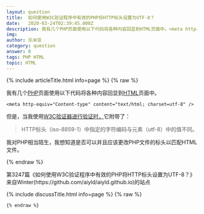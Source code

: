 ```yaml
---
layout: question
title:  如何使用W3C验证程序中有效的PHP将HTTP标头设置为UTF-8？
date:   2020-03-24T02:39:45.000Z
description: 我有几个PHP页面使用以下代码将各种内容回显到HTML页面中。<meta http-equiv="Content-type" content="tex...
img: 
author: 乐米亚
category: question
answer: 0
tags: PHP HTML
topic: HTML
---
```

<div class="article-root">
  <div class="article">
    {% include articleTitle.html info=page %}
    {% raw %}
    <div class="article-content"><p><font style="vertical-align: inherit;"><font style="vertical-align: inherit;">我有几个</font></font><a href="http://en.wikipedia.org/wiki/PHP" rel="noreferrer"><font style="vertical-align: inherit;"><font style="vertical-align: inherit;">PHP</font></font></a><font style="vertical-align: inherit;"><font style="vertical-align: inherit;">页面</font><font style="vertical-align: inherit;">使用以下代码</font><font style="vertical-align: inherit;">将各种内容回显到</font></font><a href="http://en.wikipedia.org/wiki/HTML" rel="noreferrer"><font style="vertical-align: inherit;"><font style="vertical-align: inherit;">HTML</font></font></a><font style="vertical-align: inherit;"><font style="vertical-align: inherit;">页面中。</font></font></p>

<pre><code>&lt;meta http-equiv="Content-type" content="text/html; charset=utf-8" /&gt;
</code></pre>

<p><font style="vertical-align: inherit;"><font style="vertical-align: inherit;">但是，当我使用</font></font><a href="https://en.wikipedia.org/wiki/W3C_Markup_Validation_Service" rel="noreferrer"><font style="vertical-align: inherit;"><font style="vertical-align: inherit;">W3C验证器进行验证时，</font></font></a><font style="vertical-align: inherit;"><font style="vertical-align: inherit;">它附带了：</font></font></p>

<blockquote>
  <p><font style="vertical-align: inherit;"><font style="vertical-align: inherit;">HTTP标头（iso-8859-1）中指定的字符编码与元素（utf-8）中的值不同。</font></font></p>
</blockquote>

<p><font style="vertical-align: inherit;"><font style="vertical-align: inherit;">我对PHP相当陌生，我想知道是否可以并且应该更改PHP文件的标头以匹配HTML文件。</font></font></p></div>
    {% endraw %}
  </div>
  <p class="winter_mark">第3247篇《如何使用W3C验证程序中有效的PHP将HTTP标头设置为UTF-8？》来自Winter(https://github.com/aiyld/aiyld.github.io)的站点</p>
  <div class="discuss-wrapper">
    {% include discussTitle.html info=page %}
    {% raw %}
    
    {% endraw %}
  </div>
<div>
